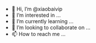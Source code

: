 - 👋 Hi, I’m @xiaobaivip
- 👀 I’m interested in ...
- 🌱 I’m currently learning ...
- 💞️ I’m looking to collaborate on ...
- 📫 How to reach me ...

<!---
xiaobaivip/xiaobaivip is a ✨ special ✨ repository because its `README.md` (this file) appears on your GitHub profile.
You can click the Preview link to take a look at your changes.
--->

